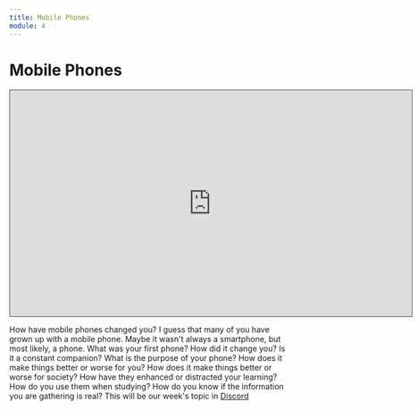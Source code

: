 ```yaml
---
title: Mobile Phones
module: 4
---
```


# Mobile Phones

<iframe src="https://umontana.hosted.panopto.com/Panopto/Pages/Embed.aspx?id=da7512a5-81a0-4452-b5d8-b0f4010e104d&autoplay=false&offerviewer=true&showtitle=false&showbrand=false&captions=false&interactivity=none" height="405" width="720" style="border: 1px solid #464646;" allowfullscreen allow="autoplay" aria-label="Panopto Embedded Video Player"></iframe>

How have mobile phones changed you?  I guess that many of you have grown up with a mobile phone.  Maybe it wasn't always a smartphone, but most likely, a phone.  What was your first phone?  How did it change you?  Is it a constant companion?  What is the purpose of your phone?  How does it make things better or worse for you?  How does it make things better or worse for society?  How have they enhanced or distracted your learning? How do you use them when studying?  How do you know if the information you are gathering is real?   This will be our week's topic in [Discord](https://discord.com/channels/1319350327383691366/1319351220833620038)